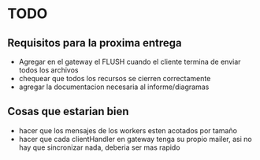 # TODO

## Requisitos para la proxima entrega
- Agregar en el gateway el FLUSH cuando el cliente termina de enviar todos los archivos
- chequear que todos los recursos se cierren correctamente
- agregar la documentacion necesaria al informe/diagramas

## Cosas que estarian bien
- hacer que los mensajes de los workers esten acotados por tamaño
- hacer que cada clientHandler en gateway tenga su propio mailer, asi no hay que sincronizar nada, deberia ser mas rapido
